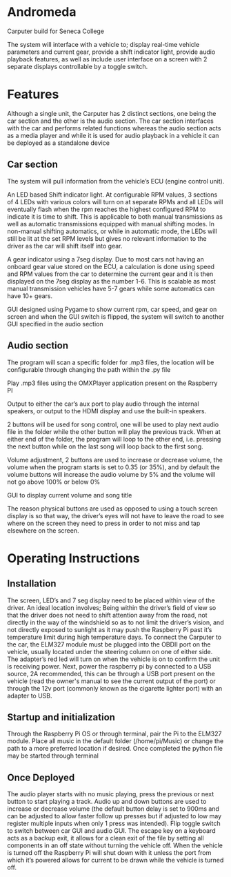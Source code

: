 # Andromeda
Carputer build for Seneca College

The system will interface with a vehicle to; display real-time vehicle parameters and current gear, provide a shift indicator light, provide audio playback features, as well as include user interface on a screen with 2 separate displays controllable by a toggle switch.

# Features
Although a single unit, the Carputer has 2 distinct sections, one being the car section and the other is the audio section. The car section interfaces with the car and performs related functions whereas the audio section acts as a media player and while it is used for audio playback in a vehicle it can be deployed as a standalone device

## Car section
The system will pull information from the vehicle’s ECU (engine control unit).

An LED based Shift indicator light. At configurable RPM values, 3 sections of 4 LEDs with various colors will turn on at separate RPMs and all LEDs will eventually flash when the rpm reaches the highest configured RPM to indicate it is time to shift. This is applicable to both manual transmissions as well as automatic transmissions equipped with manual shifting modes. In non-manual shifting automatics, or while in automatic mode, the LEDs will still be lit at the set RPM levels but gives no relevant information to the driver as the car will shift itself into gear.

A gear indicator using a 7seg display. Due to most cars not having an onboard gear value stored on the ECU, a calculation is done using speed and RPM values from the car to determine the current gear and it is then displayed on the 7seg display as the number 1-6. This is scalable as most manual transmission vehicles have 5-7 gears while some automatics can have 10+ gears.

GUI designed using Pygame to show current rpm, car speed, and gear on screen and when the GUI switch is flipped, the system will switch to another GUI specified in the audio section

## Audio section
The program will scan a specific folder for .mp3 files, the location will be configurable through changing the path within the .py file

Play .mp3 files using the OMXPlayer application present on the Raspberry PI

Output to either the car’s aux port to play audio through the internal speakers, or output to the HDMI display and use the built-in speakers.

2 buttons will be used for song control, one will be used to play next audio file in the folder while the other button will play the previous track. When at either end of the folder, the program will loop to the other end, i.e. pressing the next button while on the last song will loop back to the first song.

Volume adjustment, 2 buttons are used to increase or decrease volume, the volume when the program starts is set to 0.35 (or 35%), and by default the volume buttons will increase the audio volume by 5% and the volume will not go above 100% or below 0% 

GUI to display current volume and song title

The reason physical buttons are used as opposed to using a touch screen display is so that way, the driver’s eyes will not have to leave the road to see where on the screen they need to press in order to not miss and tap elsewhere on the screen.

# Operating Instructions

## Installation
The screen, LED’s and 7 seg display need to be placed within view of the driver. An ideal location involves; Being within the driver’s field of view so that the driver does not need to shift attention away from the road, not directly in the way of the windshield so as to not limit the driver’s vision, and not directly exposed to sunlight as it may push the Raspberry Pi past it’s temperature limit during high temperature days. To connect the Carputer to the car, the ELM327 module must be plugged into the OBDII port on the vehicle, usually located under the steering column on one of either side. The adapter’s red led will turn on when the vehicle is on to confirm the unit is receiving power. Next, power the raspberry pi by connected to a USB source, 2A recommended, this can be through a USB port present on the vehicle (read the owner's manual to see the current output of the port) or through the 12v port (commonly known as the cigarette lighter port) with an adapter to USB. 

## Startup and initialization
Through the Raspberry Pi OS or through terminal, pair the Pi to the ELM327 module. Place all music in the default folder (/home/pi/Music) or change the path to a more preferred location if desired. Once completed the python file may be started through terminal

## Once Deployed
The audio player starts with no music playing, press the previous or next button to start playing a track. Audio up and down buttons are used to increase or decrease volume (the default button delay is set to 900ms and can be adjusted to allow faster follow up presses but if adjusted to low may register multiple inputs when only 1 press was intended). Flip toggle switch to switch between car GUI and audio GUI. The escape key on a keyboard acts as a backup exit, it allows for a clean exit of the file by setting all components in an off state without turning the vehicle off. When the vehicle is turned off the Raspberry Pi will shut down with it unless the port from which it’s powered allows for current to be drawn while the vehicle is turned off.
